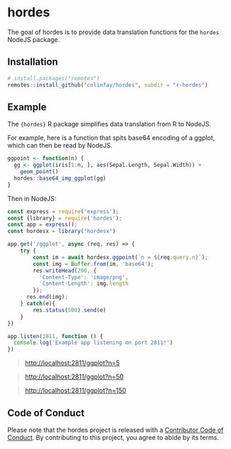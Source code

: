 
<!-- README.md is generated from README.Rmd. Please edit that file -->

# hordes

<!-- badges: start -->

<!-- badges: end -->

The goal of hordes is to provide data translation functions for the
`hordes` NodeJS package.

## Installation

``` r
# install.packages("remotes")
remotes::install_github("colinfay/hordes", subdir = "r-hordes")
```

## Example

The `{hordes}` R package simplifies data translation from R to NodeJS.

For example, here is a function that spits base64 encoding of a ggplot,
which can then be read by NodeJS.

``` r
ggpoint <- function(n) {
  gg <- ggplot(iris[1:n, ], aes(Sepal.Length, Sepal.Width)) +
    geom_point()
  hordes::base64_img_ggplot(gg)
}
```

Then in NodeJS:

``` javascript
const express = require('express');
const {library} = require('hordes');
const app = express();
const hordesx = library("hordesx")

app.get('/ggplot', async (req, res) => {
    try {
        const im = await hordesx.ggpoint(`n = ${req.query.n}`);
        const img = Buffer.from(im, 'base64');
        res.writeHead(200, {
          'Content-Type': 'image/png',
          'Content-Length': img.length
        });
      res.end(img); 
    } catch(e){
        res.status(500).send(e)
    }
})

app.listen(2811, function () {
  console.log('Example app listening on port 2811!')
})
```

> <http://localhost:2811/ggplot?n=5>

> <http://localhost:2811/ggplot?n=50>

> <http://localhost:2811/ggplot?n=150>

## Code of Conduct

Please note that the hordes project is released with a [Contributor Code
of
Conduct](https://contributor-covenant.org/version/2/0/CODE_OF_CONDUCT.html).
By contributing to this project, you agree to abide by its terms.
